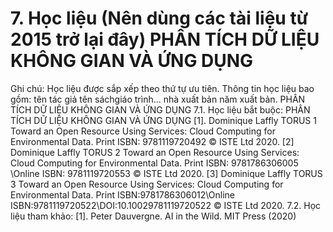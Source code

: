 # 7. Học liệu (Nên dùng các tài liệu từ 2015 trở lại đây) PHÂN TÍCH DỮ LIỆU KHÔNG GIAN VÀ ỨNG DỤNG
Ghi chú: Học liệu được sắp xếp theo thứ tự ưu tiên. Thông tin học liệu bao gồm: tên tác giả tên sáchgiáo trình... nhà xuất bản năm xuất bản. PHÂN TÍCH DỮ LIỆU KHÔNG GIAN VÀ ỨNG DỤNG
7.1. Học liệu bắt buộc: PHÂN TÍCH DỮ LIỆU KHÔNG GIAN VÀ ỨNG DỤNG \[1\]. Dominique Laffly TORUS 1 Toward an Open Resource Using
Services: Cloud Computing for Environmental Data. Print ISBN:
9781119720492 © ISTE Ltd 2020.
\[2\] Dominique Laffly TORUS 2 Toward an Open Resource Using
Services: Cloud Computing for Environmental Data. Print ISBN:
9781786306005 \Online ISBN: 9781119720553 © ISTE Ltd 2020.
\[3\] Dominique Laffly TORUS 3 Toward an Open Resource Using
Services: Cloud Computing for Environmental Data. Print
ISBN:9781786306012\Online
ISBN:9781119720522\DOI:10.10029781119720522 © ISTE Ltd 2020.
7.2. Học liệu tham khảo:
\[1\]. Peter Dauvergne. AI in the Wild. MIT Press (2020)
